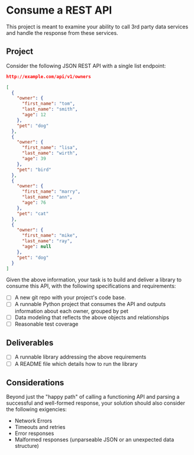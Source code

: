 # Consume a REST API

This project is meant to examine your ability to call 3rd party data services and handle the response from these services.

## Project

Consider the following JSON REST API with a single list endpoint:

```json
http://example.com/api/v1/owners

[
  {
    "owner": {
      "first_name": "tom",
      "last_name": "smith",
      "age": 12
    },
    "pet": "dog"
  }, 
  {
    "owner": {
      "first_name": "lisa",
      "last_name": "wirth",
      "age": 39
    },
    "pet": "bird"
  },
  {
    "owner": {
      "first_name": "marry",
      "last_name": "ann",
      "age": 76
    },
    "pet": "cat"
  },
  {
    "owner": {
      "first_name": "mike",
      "last_name": "ray",
      "age": null
    },
    "pet": "dog"
  }
]
```

Given the above information, your task is to build and deliver a library to consume this API, with the following specifications and requirements:
- [ ] A new git repo with your project's code base.
- [ ] A runnable Python project that consumes the API and outputs information about each owner, grouped by pet
- [ ] Data modeling that reflects the above objects and relationships
- [ ] Reasonable test coverage

## Deliverables

- [ ] A runnable library addressing the above requirements
- [ ] A README file which details how to run the library

## Considerations

Beyond just the "happy path" of calling a functioning API and parsing a successful and well-formed response, your solution should also consider the following exigencies:

- Network Errors
- Timeouts and retries
- Error responses
- Malformed responses (unparseable JSON or an unexpected data structure)

